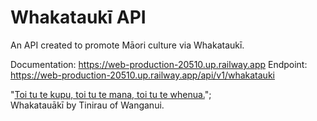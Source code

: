 # Whakataukī API

An API created to promote Māori culture via Whakataukī.

Documentation: https://web-production-20510.up.railway.app
Endpoint: https://web-production-20510.up.railway.app/api/v1/whakatauki

"[Toi tu te kupu, toi tu te mana, toi tu te whenua.](https://health.nzdf.mil.nz/your-health/spirituality/te-ao-maori)";  
Whakatauākī by Tinirau of Wanganui.